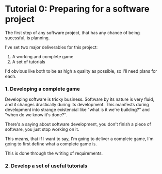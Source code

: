 # Tutorial 0: Preparing for a software project

The first step of any software project, that has any chance of being sucessful, is planning.

I've set two major deliverables for this project:

1. A working and complete game
2. A set of tutorials

I'd obvious like both to be as high a quality as possible, so I'll need plans for each.

### 1. Developing a complete game

Developing software is tricky business. Software by its nature is very fluid, and it changes drastically during its development. This manifests during development into strange existencial like "what is it we're building?" and "when do we know it's done?".

There's a saying about software development, you don't finish a piece of software, you just stop working on it.

This means, that if I want to say, I'm going to deliver a complete game, I'm going to first define what a complete game is.

This is done through the writing of requirements.




### 2. Develop a set of useful tutorials